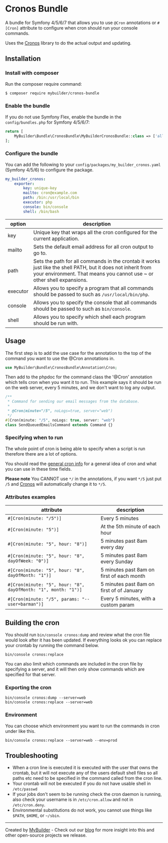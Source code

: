 # Cronos Bundle

A bundle for Symfony 4/5/6/7 that allows you to use `@Cron` annotations or `#[Cron]` attribute to configure when cron should run your console commands.

Uses the [Cronos](https://github.com/mybuilder/cronos) library to do the actual output and updating.

## Installation

### Install with composer

Run the composer require command:

```bash
$ composer require mybuilder/cronos-bundle
```

### Enable the bundle

If you do not use Symfony Flex, enable the bundle in the `config/bundles.php` for Symfony 4/5/6/7:

```php
return [
    MyBuilder\Bundle\CronosBundle\MyBuilderCronosBundle::class => ['all' => true],
];
```

### Configure the bundle

You can add the following to your `config/packages/my_builder_cronos.yaml` (Symfony 4/5/6) to configure the package.

```yaml
my_builder_cronos:
    exporter:
        key: unique-key
        mailto: cron@example.com
        path: /bin:/usr/local/bin
        executor: php
        console: bin/console
        shell: /bin/bash
```

| option   | description                                                                                                                                                                            |
|----------|----------------------------------------------------------------------------------------------------------------------------------------------------------------------------------------|
| key      | Unique key that wraps all the cron configured for the current application.                                                                                                             |
| mailto   | Sets the default email address for all cron output to go to.                                                                                                                           |
| path     | Sets the path for all commands in the crontab it works just like the shell PATH, but it does not inherit from your environment. That means you cannot use ~ or other shell expansions. |
| executor | Allows you to specify a program that all commands should be passed to such as `/usr/local/bin/php`.                                                                                    |
| console  | Allows you to specify the console that all commands should be passed to such as `bin/console`.                                                                                         |
| shell    | Allows you to specify which shell each program should be run with.                                                                                                                     |

## Usage

The first step is to add the use case for the annotation to the top of the command you want to use the @Cron annotations in.

```php
use MyBuilder\Bundle\CronosBundle\Annotation\Cron;
```

Then add to the phpdoc for the command class the '@Cron' annotation which tells cron when you want it to run.
This example says it should be run on the web server, every 5 minutes, and we don't want to log any output.

```php
/**
 * Command for sending our email messages from the database.
 * 
 * @Cron(minute="/5", noLogs=true, server="web")
 */
#[Cron(minute: "/5", noLogs: true, server: "web")
class SendQueuedEmailsCommand extends Command {}
```

### Specifying when to run

The whole point of cron is being able to specify when a script is run therefore there are a lot of options.

You should read the [general cron info](https://en.wikipedia.org/wiki/Cron) for a general idea of cron and what you can use in these time fields.

**Please note** You CANNOT use `*/` in the annotations, if you want `*/5` just put `/5` and [Cronos](https://github.com/mybuilder/cronos) will automatically change it to `*/5`.

### Attributes examples

| attribute                                                      | description                               |
|----------------------------------------------------------------|-------------------------------------------|
| `#[Cron(minute: "/5")]`                                        | Every 5 minutes                           |
| `#[Cron(minute: "5")]`                                         | At the 5th minute of each hour            |
| `#[Cron(minute: "5", hour: "8")]`                              | 5 minutes past 8am every day              |
| `#[Cron(minute: "5", hour: "8", dayOfWeek: "0")]`              | 5 minutes past 8am every Sunday           |
| `#[Cron(minute: "5", hour: "8", dayOfMonth: "1")]`             | 5 minutes past 8am on first of each month |
| `#[Cron(minute: "5", hour: "8", dayOfMonth: "1", month: "1")]` | 5 minutes past 8am on first of of January |
| `#[Cron(minute: "/5", params: "--user=barman")]`               | Every 5 minutes, with a custom param      |

## Building the cron

You should run `bin/console cronos:dump` and review what the cron file would look after it has been updated.
If everything looks ok you can replace your crontab by running the command below.

`bin/console cronos:replace`

You can also limit which commands are included in the cron file by specifying a server, and it will then only show commands which are specified for that server.

### Exporting the cron

    bin/console cronos:dump --server=web
    bin/console cronos:replace --server=web

### Environment

You can choose which environment you want to run the commands in cron under like this.

`bin/console cronos:replace --server=web --env=prod`

## Troubleshooting

* When a cron line is executed it is executed with the user that owns the crontab, but it will not execute any of the users default shell files so all paths etc need to be specified in the command called from the cron line.
* Your crontab will not be executed if you do not have usable shell in `/etc/passwd`
* If your jobs don't seem to be running check the cron daemon is running, also check your username is in `/etc/cron.allow` and not in `/etc/cron.deny`.
* Environmental substitutions do not work, you cannot use things like `$PATH`, `$HOME`, or `~/sbin`.

---

Created by [MyBuilder](https://www.mybuilder.com/) - Check out our [blog](https://tech.mybuilder.com/) for more insight into this and other open-source projects we release.

